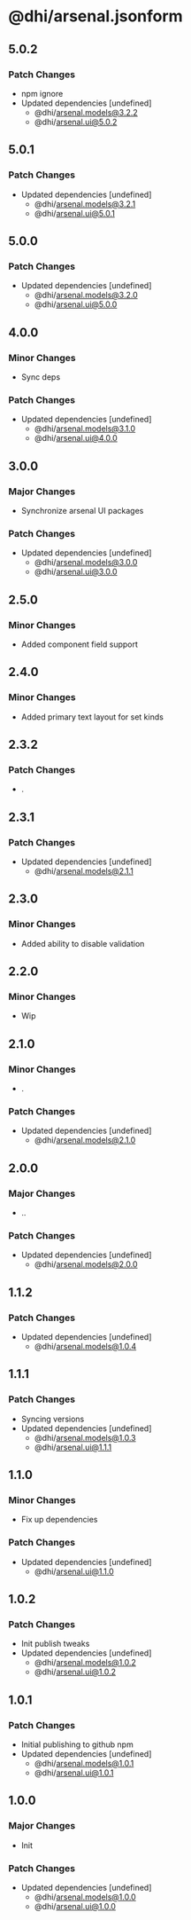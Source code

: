 # @dhi/arsenal.jsonform

## 5.0.2

### Patch Changes

- npm ignore
- Updated dependencies [undefined]
  - @dhi/arsenal.models@3.2.2
  - @dhi/arsenal.ui@5.0.2

## 5.0.1

### Patch Changes

- Updated dependencies [undefined]
  - @dhi/arsenal.models@3.2.1
  - @dhi/arsenal.ui@5.0.1

## 5.0.0

### Patch Changes

- Updated dependencies [undefined]
  - @dhi/arsenal.models@3.2.0
  - @dhi/arsenal.ui@5.0.0

## 4.0.0

### Minor Changes

- Sync deps

### Patch Changes

- Updated dependencies [undefined]
  - @dhi/arsenal.models@3.1.0
  - @dhi/arsenal.ui@4.0.0

## 3.0.0

### Major Changes

- Synchronize arsenal UI packages

### Patch Changes

- Updated dependencies [undefined]
  - @dhi/arsenal.models@3.0.0
  - @dhi/arsenal.ui@3.0.0

## 2.5.0

### Minor Changes

- Added component field support

## 2.4.0

### Minor Changes

- Added primary text layout for set kinds

## 2.3.2

### Patch Changes

- .

## 2.3.1

### Patch Changes

- Updated dependencies [undefined]
  - @dhi/arsenal.models@2.1.1

## 2.3.0

### Minor Changes

- Added ability to disable validation

## 2.2.0

### Minor Changes

- Wip

## 2.1.0

### Minor Changes

- .

### Patch Changes

- Updated dependencies [undefined]
  - @dhi/arsenal.models@2.1.0

## 2.0.0

### Major Changes

- ..

### Patch Changes

- Updated dependencies [undefined]
  - @dhi/arsenal.models@2.0.0

## 1.1.2

### Patch Changes

- Updated dependencies [undefined]
  - @dhi/arsenal.models@1.0.4

## 1.1.1

### Patch Changes

- Syncing versions
- Updated dependencies [undefined]
  - @dhi/arsenal.models@1.0.3
  - @dhi/arsenal.ui@1.1.1

## 1.1.0

### Minor Changes

- Fix up dependencies

### Patch Changes

- Updated dependencies [undefined]
  - @dhi/arsenal.ui@1.1.0

## 1.0.2

### Patch Changes

- Init publish tweaks
- Updated dependencies [undefined]
  - @dhi/arsenal.models@1.0.2
  - @dhi/arsenal.ui@1.0.2

## 1.0.1

### Patch Changes

- Initial publishing to github npm
- Updated dependencies [undefined]
  - @dhi/arsenal.models@1.0.1
  - @dhi/arsenal.ui@1.0.1

## 1.0.0

### Major Changes

- Init

### Patch Changes

- Updated dependencies [undefined]
  - @dhi/arsenal.models@1.0.0
  - @dhi/arsenal.ui@1.0.0
